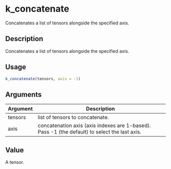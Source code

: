 # k_concatenate


Concatenates a list of tensors alongside the specified axis.




## Description

Concatenates a list of tensors alongside the specified axis.





## Usage
```r
k_concatenate(tensors, axis = -1)
```




## Arguments


Argument      |Description
------------- |----------------
tensors | list of tensors to concatenate.
axis | concatenation axis (axis indexes are 1-based). Pass -1 (the default) to select the last axis.





## Value

A tensor.





